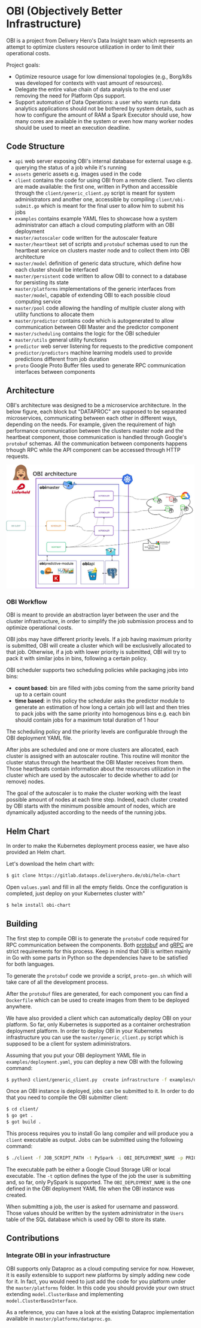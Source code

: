 # OBI (Objectively Better Infrastructure)

OBI is a project from Delivery Hero's Data Insight team which represents an
attempt to optimize clusters resource utilization in order to limit their
operational costs. 

Project goals:

 - Optimize resource usage for low dimensional topologies (e.g., Borg/k8s was
   developed for contexts with vast amount of resources).
 - Delegate the entire value chain of data analysis to the end user removing the
   need for Platform Ops support.
 - Support automation of Data Operations: a user who wants run data analytics
   applications should not be bothered by system details, such as how to
   configure the amount of RAM a Spark Executor should use, how many cores are
   available in the system or even how many worker nodes should be used to meet
   an execution deadline.

## Code Structure

 - `api` web server exposing OBI's internal database for external usage e.g.
   querying the status of a job while it's running
 - `assets` generic assets e.g. images used in the code
 - `client` contains the code for using OBI from a remote client. Two clients
   are made available: the first one, written in Python and accessible through
   the `client/generic_client.py` script is meant for system administrators and
   another one, accessible by compiling `client/obi-submit.go` which is meant
   for the final user to allow him to submit his jobs
 - `examples` contains example YAML files to showcase how a system administrator
   can attach a cloud computing platform with an OBI deployment
 - `master/autoscaler` code written for the autoscaler feature
 - `master/heartbeat` set of scripts and `protobuf` schemas used to run the
   heartbeat service on clusters master node and to collect them into OBI
   architecture
 - `master/model` definition of generic data structure, which define how each
   cluster should be interfaced
 - `master/persistent` code written to allow OBI to connect to a database for
   persisting its state
 - `master/platforms` implementations of the generic interfaces from
   `master/model`, capable of extending OBI to each possible cloud computing
   service
 - `master/pool` code allowing the handling of multiple cluster along with
   utility functions to allocate them
 - `master/predictor` contains code which is autogenerated to allow
   communication between OBI Master and the predictor component
 - `master/scheduling` contains the logic for the OBI scheduler
 - `master/utils` general utility functions
 - `predictor` web server listening for requests to the predictive component
 - `predictor/predictors` machine learning models used to provide predictions
   different from job duration
 - `proto` Google Proto Buffer files used to generate RPC communication
   interfaces between components

## Architecture

OBI's architecture was designed to be a microservice architecture. In the below
figure, each block but "DATAPROC" are supposed to be separated microservices,
communicating between each other in different ways, depending on the needs. For
example, given the requirement of high performance communication between the
clusters master node and the heartbeat component, those communication is handled
through Google's `protobuf` schemas. All the communication between components
happens trhough RPC while the API component can be accessed through HTTP
requests.

![alt text](assets/obi-architecture.jpg "OBI Architecture")

### OBI Workflow

OBI is meant to provide an abstraction layer between the user and the cluster
infrastructure, in order to simplify the job submission process and to optimize
operational costs.

OBI jobs may have different priority levels. If a job having maximum priority is
submitted, OBI will create a cluster which will be exclusivelly allocated to
that job. Otherwise, if a job with lower priority is submitted, OBI will try to
pack it with similar jobs in bins, following a certain policy.

OBI scheduler supports two scheduling policies while packaging jobs into bins:
 - **count based**: bin are filled with jobs coming from the same priority band
   up to a certain count
 - **time based**: in this policy the scheduler asks the predictor module to
   generate an estimation of how long a certain job will last and then tries to
   pack jobs with the same priority into homogenous bins e.g. each bin should
   contain jobs for a maximum total duration of 1 hour

The scheduling policy and the priority levels are configurable through the OBI
deployment YAML file.

After jobs are scheduled and one or more clusters are allocated, each cluster is
assigned with an autoscaler routine. This routine will monitor the cluster
status through the heartbeat the OBI Master receives from them. Those heartbeats
contain information about the resources utilization in the cluster which are
used by the autoscaler to decide whether to add (or remove) nodes.

The goal of the autoscaler is to make the cluster working with the least
possible amount of nodes at each time step. Indeed, each cluster created by OBI
starts with the minimum possible amount of nodes, which are dynamically adjusted
according to the needs of the running jobs.

## Helm Chart

In order to make the Kubernetes deployment process easier, we have also provided
an Helm chart.

Let's download the helm chart with:

```bash
$ git clone https://gitlab.dataops.deliveryhero.de/obi/helm-chart
```
Open `values.yaml` and fill in all the empty fields. Once the configuration is
completed, just deploy on your Kubernetes cluster with"

```bash
$ helm install obi-chart
```

## Building

The first step to compile OBI is to generate the `protobuf` code required for
RPC communication between the components. Both
[protobuf](https://developers.google.com/protocol-buffers/) and
[gRPC](https://grpc.io) are strict requirements for this process. Keep in mind
that OBI is written mainly in Go with some parts in Python so the dependencies
have to be satisfied for both languages.

To generate the `protobuf` code we provide a script, `proto-gen.sh` which will
take care of all the development process.

After the `protobuf` files are generated, for each component you can find a
`Dockerfile` which can be used to create images from them to be deployed
anywhere.

We have also provided a client which can automatically deploy OBI on your
platform. So far, only Kubernetes is supported as a container orchestration
deployment platform. In order to deploy OBI in your Kubernetes infrastructure
you can use the `master/generic_client.py` script which is supposed to be a
client for system adiministrators.

Assuming that you put your OBI deployment YAML file in
`examples/deployment.yaml`, you can deploy a new OBI with the following command:

```bash
$ python3 client/generic_client.py  create infrastructure -f examples/deployment.yaml
```

Once an OBI instance is deployed, jobs can be submitted to it. In order to do
that you need to compile the OBI submitter client:

```bash
$ cd client/
$ go get .
$ got build .
```

This process requires you to install Go lang compiler and will produce you a
`client` executable as output. Jobs can be submitted using the following
command:

```bash
$ ./client -f JOB_SCRIPT_PATH -t PySpark -i OBI_DEPLOYMENT_NAME -p PRIORITY -- EXE_ARGS
```

The executable path be either a Google Cloud Storage URI or local executable.
The `-t` option defines the type of the job the user is submitting and, so far,
only PySpark is supported. The `OBI_DEPLOYMENT_NAME` is the one defined in the
OBI deployment YAML file when the OBI instance was created.

When submitting a job, the user is asked for username and password. Those values
should be written by the system administrator  in the `Users` table of the SQL 
database which is used by OBI to store its state.

## Contributions

### Integrate OBI in your infrastructure

OBI supports only Dataproc as a cloud computing service for now. However, it is
easily extensible to support new platforms by simply adding new code for it. In
fact, you would need to just add the code for you platform under the
`master/platforms` folder. In this code you should provide your own struct
extending `model.ClusterBase` and implementing `model.ClusterBaseInterface`.

As a reference, you can have a look at the existing Dataproc implementation
available in `master/platforms/dataproc.go`.
